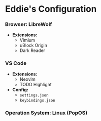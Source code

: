 # Eddie's Configuration

### **Browser: LibreWolf**
  - **Extensions:**
    - Vimium
    - uBlock Origin
    - Dark Reader

### VS Code
  - **Extensions:**
    - Neovim 
    - TODO Highlight
  - **Config:**
    - `settings.json`
    - `keybindings.json`

### Operation System: Linux (PopOS)
